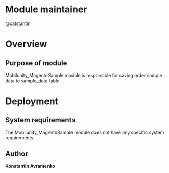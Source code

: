 # Module maintainer
@catstantin

# Overview
## Purpose of module

Mobilunity_MagentoSample module is responsible for saving order sample data to sample_data table.

# Deployment
## System requirements

The Mobilunity_MagentoSample module does not have any specific system requirements.

## Author 
**Konstantin Avramenko**
